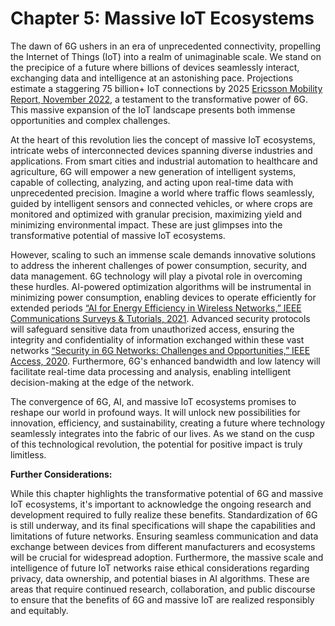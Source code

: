 # Chapter 5: Massive IoT Ecosystems

The dawn of 6G ushers in an era of unprecedented connectivity, propelling the Internet of Things (IoT) into a realm of unimaginable scale. We stand on the precipice of a future where billions of devices seamlessly interact, exchanging data and intelligence at an astonishing pace. Projections estimate a staggering 75 billion+ IoT connections by 2025 [Ericsson Mobility Report, November 2022](https://www.ericsson.com/en/reports-and-publications/ericsson-mobility-report), a testament to the transformative power of 6G. This massive expansion of the IoT landscape presents both immense opportunities and complex challenges.

At the heart of this revolution lies the concept of massive IoT ecosystems, intricate webs of interconnected devices spanning diverse industries and applications. From smart cities and industrial automation to healthcare and agriculture, 6G will empower a new generation of intelligent systems, capable of collecting, analyzing, and acting upon real-time data with unprecedented precision. Imagine a world where traffic flows seamlessly, guided by intelligent sensors and connected vehicles, or where crops are monitored and optimized with granular precision, maximizing yield and minimizing environmental impact. These are just glimpses into the transformative potential of massive IoT ecosystems.

However, scaling to such an immense scale demands innovative solutions to address the inherent challenges of power consumption, security, and data management. 6G technology will play a pivotal role in overcoming these hurdles. AI-powered optimization algorithms will be instrumental in minimizing power consumption, enabling devices to operate efficiently for extended periods [“AI for Energy Efficiency in Wireless Networks,” IEEE Communications Surveys & Tutorials, 2021](https://ieeexplore.ieee.org/document/9409701). Advanced security protocols will safeguard sensitive data from unauthorized access, ensuring the integrity and confidentiality of information exchanged within these vast networks [“Security in 6G Networks: Challenges and Opportunities,” IEEE Access, 2020](https://ieeexplore.ieee.org/document/9190708). Furthermore, 6G's enhanced bandwidth and low latency will facilitate real-time data processing and analysis, enabling intelligent decision-making at the edge of the network.

The convergence of 6G, AI, and massive IoT ecosystems promises to reshape our world in profound ways. It will unlock new possibilities for innovation, efficiency, and sustainability, creating a future where technology seamlessly integrates into the fabric of our lives. As we stand on the cusp of this technological revolution, the potential for positive impact is truly limitless.  

**Further Considerations:**

While this chapter highlights the transformative potential of 6G and massive IoT ecosystems, it's important to acknowledge the ongoing research and development required to fully realize these benefits. Standardization of 6G is still underway, and its final specifications will shape the capabilities and limitations of future networks. Ensuring seamless communication and data exchange between devices from different manufacturers and ecosystems will be crucial for widespread adoption.  Furthermore, the massive scale and intelligence of future IoT networks raise ethical considerations regarding privacy, data ownership, and potential biases in AI algorithms. These are areas that require continued research, collaboration, and public discourse to ensure that the benefits of 6G and massive IoT are realized responsibly and equitably.